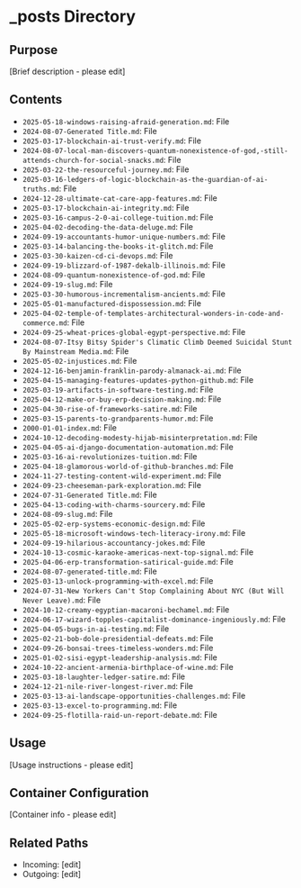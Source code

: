 
# _posts Directory

## Purpose
[Brief description - please edit]

## Contents
- `2025-05-18-windows-raising-afraid-generation.md`: File
- `2024-08-07-Generated Title.md`: File
- `2025-03-17-blockchain-ai-trust-verify.md`: File
- `2024-08-07-local-man-discovers-quantum-nonexistence-of-god,-still-attends-church-for-social-snacks.md`: File
- `2025-03-22-the-resourceful-journey.md`: File
- `2025-03-16-ledgers-of-logic-blockchain-as-the-guardian-of-ai-truths.md`: File
- `2024-12-28-ultimate-cat-care-app-features.md`: File
- `2025-03-17-blockchain-ai-integrity.md`: File
- `2025-03-16-campus-2-0-ai-college-tuition.md`: File
- `2025-04-02-decoding-the-data-deluge.md`: File
- `2024-09-19-accountants-humor-unique-numbers.md`: File
- `2025-03-14-balancing-the-books-it-glitch.md`: File
- `2025-03-30-kaizen-cd-ci-devops.md`: File
- `2024-09-19-blizzard-of-1987-dekalb-illinois.md`: File
- `2024-08-09-quantum-nonexistence-of-god.md`: File
- `2024-09-19-slug.md`: File
- `2025-03-30-humorous-incrementalism-ancients.md`: File
- `2025-05-01-manufactured-dispossession.md`: File
- `2025-04-02-temple-of-templates-architectural-wonders-in-code-and-commerce.md`: File
- `2024-09-25-wheat-prices-global-egypt-perspective.md`: File
- `2024-08-07-Itsy Bitsy Spider's Climatic Climb Deemed Suicidal Stunt By Mainstream Media.md`: File
- `2025-05-02-injustices.md`: File
- `2024-12-16-benjamin-franklin-parody-almanack-ai.md`: File
- `2025-04-15-managing-features-updates-python-github.md`: File
- `2025-03-19-artifacts-in-software-testing.md`: File
- `2025-04-12-make-or-buy-erp-decision-making.md`: File
- `2025-04-30-rise-of-frameworks-satire.md`: File
- `2025-03-15-parents-to-grandparents-humor.md`: File
- `2000-01-01-index.md`: File
- `2024-10-12-decoding-modesty-hijab-misinterpretation.md`: File
- `2025-04-05-ai-django-documentation-automation.md`: File
- `2025-03-16-ai-revolutionizes-tuition.md`: File
- `2025-04-18-glamorous-world-of-github-branches.md`: File
- `2024-11-27-testing-content-wild-experiment.md`: File
- `2024-09-23-cheeseman-park-exploration.md`: File
- `2024-07-31-Generated Title.md`: File
- `2025-04-13-coding-with-charms-sourcery.md`: File
- `2024-08-09-slug.md`: File
- `2025-05-02-erp-systems-economic-design.md`: File
- `2025-05-18-microsoft-windows-tech-literacy-irony.md`: File
- `2024-09-19-hilarious-accountancy-jokes.md`: File
- `2024-10-13-cosmic-karaoke-americas-next-top-signal.md`: File
- `2025-04-06-erp-transformation-satirical-guide.md`: File
- `2024-08-07-generated-title.md`: File
- `2025-03-13-unlock-programming-with-excel.md`: File
- `2024-07-31-New Yorkers Can't Stop Complaining About NYC (But Will Never Leave).md`: File
- `2024-10-12-creamy-egyptian-macaroni-bechamel.md`: File
- `2024-06-17-wizard-topples-capitalist-dominance-ingeniously.md`: File
- `2025-04-05-bugs-in-ai-testing.md`: File
- `2025-02-21-bob-dole-presidential-defeats.md`: File
- `2024-09-26-bonsai-trees-timeless-wonders.md`: File
- `2025-01-02-sisi-egypt-leadership-analysis.md`: File
- `2024-10-22-ancient-armenia-birthplace-of-wine.md`: File
- `2025-03-18-laughter-ledger-satire.md`: File
- `2024-12-21-nile-river-longest-river.md`: File
- `2025-03-13-ai-landscape-opportunities-challenges.md`: File
- `2025-03-13-excel-to-programming.md`: File
- `2024-09-25-flotilla-raid-un-report-debate.md`: File

## Usage
[Usage instructions - please edit]

## Container Configuration
[Container info - please edit]

## Related Paths
- Incoming: [edit]
- Outgoing: [edit]
